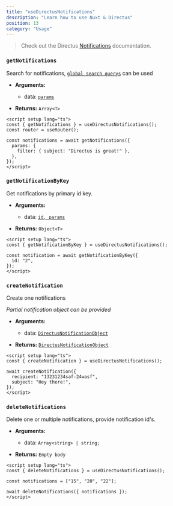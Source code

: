 ```yaml
---
title: "useDirectusNotifications"
description: "Learn how to use Nuxt & Directus"
position: 13
category: "Usage"
---
```


> Check out the Directus [Notifications](https://docs.directus.io/reference/system/notifications/) documentation.

### `getNotifications`

Search for notifications, [`global search querys`](https://docs.directus.io/reference/query/) can be used

- **Arguments:**

  - data: [`params`](https://github.com/Intevel/nuxt-directus/blob/master/src/runtime/types/index.d.ts#L47)

- **Returns:** `Array<T>`

```vue [pages/notifications.vue]
<script setup lang="ts">
const { getNotifications } = useDirectusNotifications();
const router = useRouter();

const notifications = await getNotifications({
  params: {
    filter: { subject: "Directus is great!" },
  },
});
</script>
```

### `getNotificationByKey`

Get notifications by primary id key.

- **Arguments:**

  - data: [`id, params`](https://github.com/Intevel/nuxt-directus/blob/master/src/runtime/types/index.d.ts#L47)

- **Returns:** `Object<T>`

```vue [pages/notifications.vue]
<script setup lang="ts">
const { getNotificationByKey } = useDirectusNotifications();

const notification = await getNotificationByKey({
  id: "2",
});
</script>
```

### `createNotification`

Create one notifications

_Partial notification object can be provided_

- **Arguments:**

  - data: [`DirectusNotificationObject`](https://github.com/Intevel/nuxt-directus/blob/master/src/runtime/types/index.d.ts#83)

- **Returns:** [`DirectusNotificationObject`](https://github.com/Intevel/nuxt-directus/blob/master/src/runtime/types/index.d.ts#83)

```vue [pages/notifications.vue]
<script setup lang="ts">
const { createNotification } = useDirectusNotifications();

await createNotification({
  recipient: "13231234saf-24wasf",
  subject: "Hey there!",
});
</script>
```

### `deleteNotifications`

Delete one or multiple notifications, provide notification id's.

- **Arguments:**

  - data: `Array<string> | string;`

- **Returns:** `Empty body`

```vue [pages/notifications.vue]
<script setup lang="ts">
const { deleteNotifications } = useDirectusNotifications();

const notifications = ["15", "20", "22"];

await deleteNotifications({ notifications });
</script>
```
